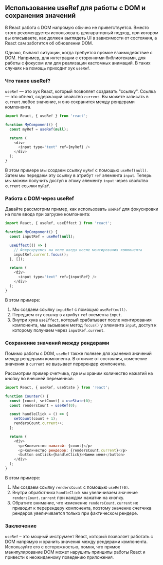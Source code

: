 ## Использование useRef для работы с DOM и сохранения значений

В React работа с DOM напрямую обычно не приветствуется. Вместо этого рекомендуется использовать декларативный подход, при котором вы описываете, как должен выглядеть UI в зависимости от состояния, а React сам заботится об обновлении DOM. 

Однако, бывают ситуации, когда требуется прямое взаимодействие с DOM. Например, для интеграции с сторонними библиотеками, для работы с фокусом или для реализации кастомных анимаций. В таких случаях на помощь приходит хук `useRef`.

### Что такое useRef?

`useRef` — это хук React, который позволяет создавать "ссылку". Ссылка — это объект, содержащий свойство `current`. Вы можете записать в `current` любое значение, и оно сохранится между рендерами компонента.

```javascript
import React, { useRef } from 'react';

function MyComponent() {
  const myRef = useRef(null);

  return (
    <div>
      <input type="text" ref={myRef} />
    </div>
  );
}
```

В этом примере мы создаем ссылку `myRef` с помощью `useRef(null)`. Затем мы передаем эту ссылку в атрибут `ref` элемента `input`. Теперь мы можем получить доступ к этому элементу `input` через свойство `current` ссылки `myRef`.

### Работа с DOM через useRef

Давайте рассмотрим пример, как использовать `useRef` для фокусировки на поле ввода при загрузке компонента:

```javascript
import React, { useRef, useEffect } from 'react';

function MyComponent() {
  const inputRef = useRef(null);

  useEffect(() => {
    // Фокусируемся на поле ввода после монтирования компонента
    inputRef.current.focus();
  }, []);

  return (
    <div>
      <input type="text" ref={inputRef} />
    </div>
  );
}
```

В этом примере:

1. Мы создаем ссылку `inputRef` с помощью `useRef(null)`.
2. Передаем эту ссылку в атрибут `ref` элемента `input`.
3. Внутри хука `useEffect`, который срабатывает после монтирования компонента, мы вызываем метод `focus()` у элемента `input`, доступ к которому получаем через `inputRef.current`.

### Сохранение значений между рендерами

Помимо работы с DOM, `useRef` также полезен для хранения значений между рендерами компонента. В отличие от состояния, изменение значения в `current` не вызывает перерендер компонента.

Рассмотрим пример счетчика, где мы храним количество нажатий на кнопку во внешней переменной:

```javascript
import React, { useRef, useState } from 'react';

function Counter() {
  const [count, setCount] = useState(0);
  const rendersCount = useRef(0);

  const handleClick = () => {
    setCount(count + 1);
    rendersCount.current++; 
  };

  return (
    <div>
      <p>Количество нажатий: {count}</p>
      <p>Количество рендеров: {rendersCount.current}</p>
      <button onClick={handleClick}>Нажми меня</button>
    </div>
  );
}
```

В этом примере:

1. Мы создаем ссылку `rendersCount` с помощью `useRef(0)`.
2. Внутри обработчика `handleClick` мы увеличиваем значение `rendersCount.current` при каждом нажатии на кнопку.
3. Обратите внимание, что изменение `rendersCount.current` не приводит к перерендеру компонента, поэтому значение счетчика рендеров увеличивается только при фактическом рендере.

### Заключение

`useRef` – это мощный инструмент React, который позволяет работать с DOM напрямую и хранить значения между рендерами компонента. Используйте его с осторожностью, помня, что прямое манипулирование DOM может нарушить принципы работы React и привести к неожиданному поведению приложения. 
